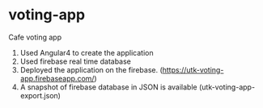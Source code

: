# voting-app
Cafe voting app

1. Used Angular4 to create the application
2. Used firebase real time database
3. Deployed the application on the firebase. (https://utk-voting-app.firebaseapp.com/)
4. A snapshot of firebase database in JSON is available (utk-voting-app-export.json)
